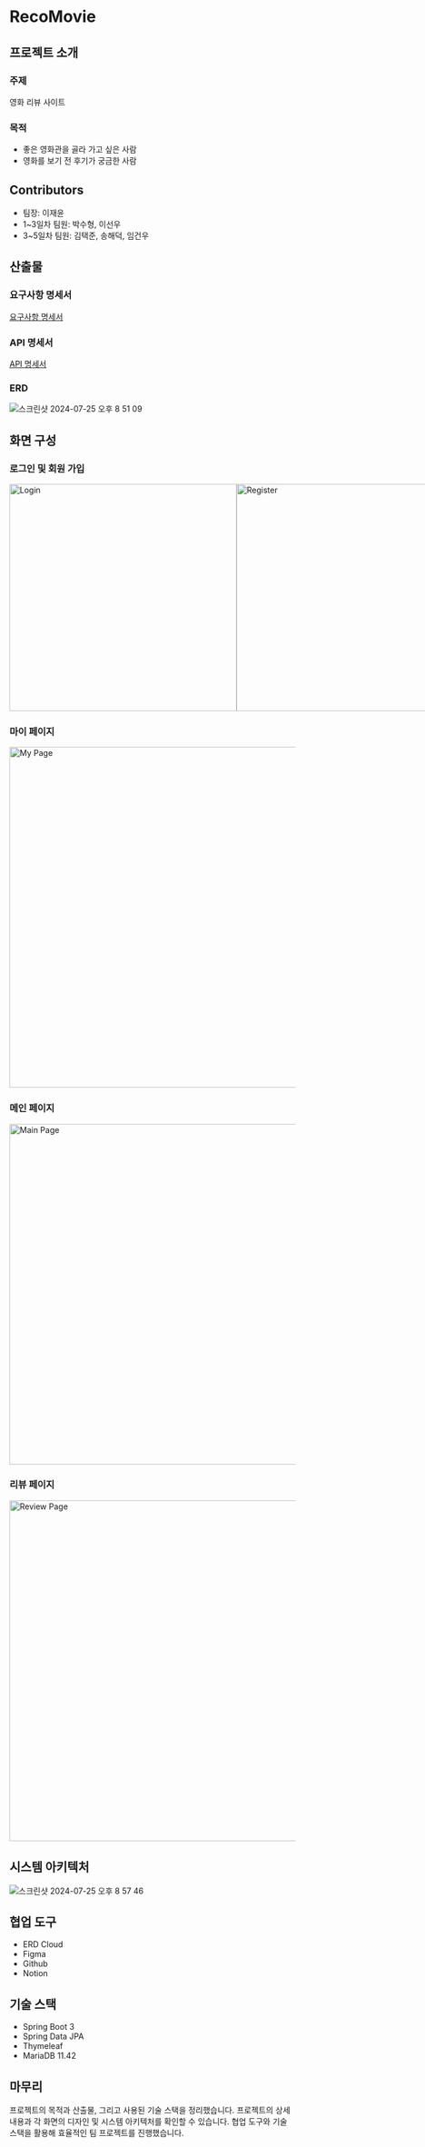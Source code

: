# RecoMovie

## 프로젝트 소개

### 주제
영화 리뷰 사이트

### 목적
- 좋은 영화관을 골라 가고 싶은 사람
- 영화를 보기 전 후기가 궁금한 사람

## Contributors

- 팀장: 이재윤
- 1~3일차 팀원: 박수형, 이선우
- 3~5일차 팀원: 김택준, 송해덕, 임건우

## 산출물

### 요구사항 명세서
[요구사항 명세서](https://www.notion.so/5b1bea76bd5c49c280c7472352d75fc9?pvs=4)

### API 명세서
[API 명세서](https://www.notion.so/API-d758465568984406b4125c7d4f64fe42?pvs=4)

### ERD
![스크린샷 2024-07-25 오후 8 51 09](https://github.com/user-attachments/assets/4c30489f-9246-470c-baeb-19af0495f35e)

## 화면 구성

### 로그인 및 회원 가입
<div style="display: flex; flex-direction: row; justify-content: space-between;">
    <img width="400" alt="Login" src="https://github.com/user-attachments/assets/f6e31bd6-2174-4dfd-ade2-db3455157891">
    <img width="400" alt="Register" src="https://github.com/user-attachments/assets/483cb980-e9a8-4b7a-9e7f-b7dc9f680357">
</div>

### 마이 페이지
<img width="600" alt="My Page" src="https://github.com/user-attachments/assets/a9f45b7b-d0d1-4353-8d0f-ea61bd330881">

### 메인 페이지
<img width="600" alt="Main Page" src="https://github.com/user-attachments/assets/d82dd58d-2974-4194-b055-386787006cae">

### 리뷰 페이지
<img width="600" alt="Review Page" src="https://github.com/user-attachments/assets/5173028b-a2c0-4fba-b3e0-add1ccb28e29">


## 시스템 아키텍처
![스크린샷 2024-07-25 오후 8 57 46](https://github.com/user-attachments/assets/4129f569-c670-486d-ba45-99d8c6160da2)



## 협업 도구

- ERD Cloud
- Figma
- Github
- Notion


## 기술 스택

- Spring Boot 3
- Spring Data JPA
- Thymeleaf
- MariaDB 11.42


## 마무리
프로젝트의 목적과 산출물, 그리고 사용된 기술 스택을 정리했습니다. 프로젝트의 상세 내용과 각 화면의 디자인 및 시스템 아키텍처를 확인할 수 있습니다. 협업 도구와 기술 스택을 활용해 효율적인 팀 프로젝트를 진행했습니다.
